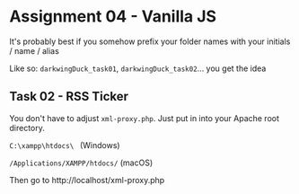 # Assignment 04 - Vanilla JS #
It's probably best if you somehow prefix your folder names with your initials / name / alias

Like so: `darkwingDuck_task01`, `darkwingDuck_task02`... you get the idea 


## Task 02 - RSS Ticker ##

You don't have to adjust `xml-proxy.php`. Just put in into your Apache root directory.

`C:\xampp\htdocs\ `  (Windows)

`/Applications/XAMPP/htdocs/`  (macOS)


Then go to http://localhost/xml-proxy.php 


